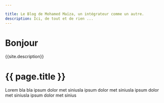 ```yaml
---

title: Le Blog de Mohamed Maïza, un intégrateur comme un autre.
description: Ici, de tout et de rien ...
---
```


# Bonjour
{{site.description}}

<h1>{{ page.title }}</h1>

<p>Lorem bla bla ipsum dolor met siniusla ipsum dolor met siniusla ipsum dolor met siniusla ipsum dolor met sinius </p>


